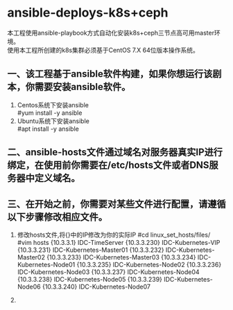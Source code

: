 # ansible-deploys-k8s+ceph
本工程使用ansible-playbook方式自动化安装k8s+ceph三节点高可用master环境。     
使用本工程所创建的k8s集群必须基于CentOS 7.X 64位版本操作系统。     
## 一、该工程基于ansible软件构建，如果你想运行该剧本，你需要安装ansible软件。
1. Centos系统下安装ansible  
#yum install -y ansible
2. Ubuntu系统下安装ansible  
#apt install -y ansible
## 二、ansible-hosts文件通过域名对服务器真实IP进行绑定，在使用前你需要在/etc/hosts文件或者DNS服务器中定义域名。   
## 三、在开始之前，你需要对某些文件进行配置，请遵循以下步骤修改相应文件。
1. 修改hosts文件,将{}中的IP修改为你的实际IP
#cd linux_set_hosts/files/
#vim hosts
{10.3.3.1} IDC-TimeServer
{10.3.3.230} IDC-Kubernetes-VIP
{10.3.3.231} IDC-Kubernetes-Master01
{10.3.3.232} IDC-Kubernetes-Master02
{10.3.3.233} IDC-Kubernetes-Master03
{10.3.3.234} IDC-Kubernetes-Node01
{10.3.3.235} IDC-Kubernetes-Node02
{10.3.3.236} IDC-Kubernetes-Node03
{10.3.3.237} IDC-Kubernetes-Node04
{10.3.3.238} IDC-Kubernetes-Node05
{10.3.3.239} IDC-Kubernetes-Node06
{10.3.3.240} IDC-Kubernetes-Node07

2. 
